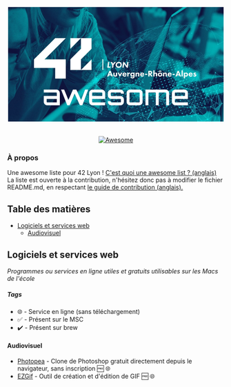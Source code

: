 <div align="center">
	<img width="500" height="266" src="media/tiny42Lawsm.png" alt="Awesome">
</div>
<br>
<p align="center">
	<a href="https://awesome.re">
		<img src="https://awesome.re/badge-flat2.svg" alt="Awesome">
	</a>
</p>

### À propos
Une awesome liste pour 42 Lyon ! <a href="https://github.com/sindresorhus/awesome/blob/master/awesome.md">C'est quoi une awesome list ? (anglais)</a><br>
La liste est ouverte à la contribution, n'hésitez donc pas à modifier le fichier README.md, en respectant <a href="https://github.com/sindresorhus/awesome/blob/master/contributing.md">le guide de contribution (anglais).</a>

## Table des matières
- [Logiciels et services web](#logiciels-et-services-web)
	- [Audiovisuel](#audiovisuel)

Logiciels et services web
-------------------------
*Programmes ou services en ligne utiles et gratuits utilisables sur les Macs de l'école*

##### Tags
- :globe_with_meridians: - Service en ligne (sans téléchargement)
- :white_check_mark: - Présent sur le MSC
- :heavy_check_mark: - Présent sur brew

#### Audiovisuel
* [Photopea](https://www.photopea.com/) - Clone de Photoshop gratuit directement depuis le navigateur, sans inscription :free: :globe_with_meridians:
* [EZGif](https://ezgif.com/maker) - Outil de création et d'édition de GIF :free: :globe_with_meridians:
